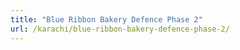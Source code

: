 ```yaml
---
title: "Blue Ribbon Bakery Defence Phase 2"
url: /karachi/blue-ribbon-bakery-defence-phase-2/
---
```

